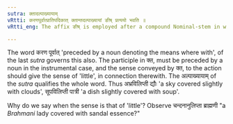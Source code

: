 ```yaml
---
sutra: क्तादल्पाख्यायाम्
vRtti: करणपूर्वात्प्रातिपदिकात् क्तान्तदल्पाख्यायां ङीष् प्रत्ययो भवति ॥
vRtti_eng: The affix ङीष् is employed after a compound Nominal-stem in which a name denoting the means wherewith, is the first member, and the second member is a word formed by the Participle क्त, when the sense is that of 'a small quantity'.

---
```

The word करण पूर्वात् 'preceded by a noun denoting the means where with', of the last _sutra_ governs this also. The participle in क्त, must be preceded by a noun in the instrumental case, and the sense conveyed by क्त, to the action should give the sense of 'little', in connection therewith. The अल्पाख्यायाम् of the _sutra_ qualifies the whole word. Thus अभ्रविलिप्ती द्यौः 'a sky covered slightly with clouds', सूपविलिप्ती पात्री 'a dish slightly covered with soup'.

Why do we say when the sense is that of 'little'? Observe चन्दनानुलिप्ता ब्राह्मणी "a _Brahmani_ lady covered with sandal essence?"